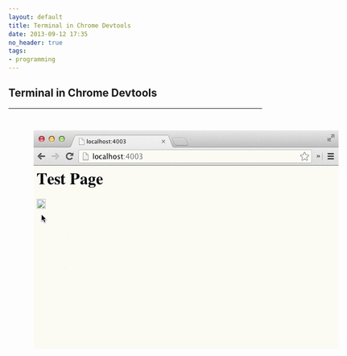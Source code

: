 ```yaml
---
layout: default
title: Terminal in Chrome Devtools
date: 2013-09-12 17:35
no_header: true
tags: 
- programming
---
```


## Terminal in Chrome Devtools
---


<div class='gif-wrapper' style="width: 708px; height: 537px; margin: 0 auto; background:url(/assets/images/browser-background.png) no-repeat; position: relative;">
  <img class='gif' style="width: 606px; height: 434px; margin: 0; position: absolute; top: 29px; left: 50px; border-radius: 0 0 2px 2px; overflow:hidden;" src="/assets/images/cat-demo.gif" />
</div>
<!--
### Important Update!

If you're on Mac, you can now use this thing *without Node.js backend*. It connects right to your system's terminal and it's awesome! If you're on some other unix-compatible system, please, [help me port it](https://github.com/petethepig/devtools-terminal/tree/master/native-src).

-->
#### How do I install it?

*If you're on a Mac*, just download this [Chrome extension](https://chrome.google.com/webstore/detail/leakmhneaibbdapdoienlkifomjceknl). Install it, and you good to go.
<br>No need to read any further.

#### Oh, but I am not on a Mac

*If you're not on a Mac*, you can connect to your system's terminal via Node.js proxy. It can be localhost or some other remote server.

Install the app:
{% highlight bash %}
npm install -g devtools-terminal
{% endhighlight %}

Start the server:

{% highlight bash %}
devtools-terminal
{% endhighlight %}

Open Developer Tools *(Win/Linux:* ***F12***; *Mac:* ***Cmd + Opt + I*** *)*, click the "Terminal" tab and connect to the server. 
The default port is `8080`.


##### Okay, how do I configure it?

Here is the default configuration:

{% highlight javascript %}
exports.config = {
  users: {
    admin: {
      password: "",
      cwd: process.cwd() //working directory
    }
  },
  port: 8080
};
{% endhighlight %}

This is a JavaScript file. You can pass your config like this:

{% highlight bash %}
devtools-terminal --config /path/to/config.js 
{% endhighlight %}

If you want something custom, I encourage you to check out the [server's source code](https://raw.github.com/petethepig/devtools-terminal/master/backend/bin/devtools-terminal), it is a very simple Node.js app.


##### Security

Passwords are not stored on the client, but they are transmitted in plain text. So if you want to use it in production environment, I strongly recommend you to use HTTPS.

#### Possible Use Cases

* `tail -f log/development.log`
* `rails console`
* `psql`
* and many more


#### Thanks to

[Christopher Jeffrey](https://github.com/chjj) for his [term.js](https://github.com/chjj/term.js) library which is awesome.

#### If you like it 
I encourage you to [follow me on Twitter](https://twitter.com/dmi3f) and [GitHub](https://github.com/petethepig)


<style>
  @import url(http://fonts.googleapis.com/css?family=Cabin+Condensed:500&amp;text=Fork%20me%20on%20GitHub);

body{
  overflow-x: hidden;
}

.ribbon{
  position: absolute; 
  top: 42px;
  width: 200px;
  padding: 1px 0;
  background: #000;
  color: #eee;

  -moz-box-shadow: 0 0 10px rgba(0,0,0,0.5);
  -webkit-box-shadow: 0 0 10px rgba(0,0,0,0.5);
  box-shadow: 0 0 10px rgba(0,0,0,0.5);
}

.ribbon.left{
  left: -42px;
  -moz-transform: rotate(-45deg);
  -webkit-transform: rotate(-45deg);
  -o-transform: rotate(-45deg);
  -ms-transform: rotate(-45deg);
  transform: rotate(-45deg);
}

.ribbon.right{
  right: -42px;
  -moz-transform: rotate(45deg);
  -webkit-transform: rotate(45deg);
  -o-transform: rotate(45deg);
  -ms-transform: rotate(45deg);
  transform: rotate(45deg);
}

.ribbon a, 
.ribbon a:visited, 
.ribbon a:active, 
.ribbon a:hover{
  display: block;
  padding: 1px 0;
  height: 24px;
  line-height: 24px;

  color: inherit;  
  text-align: center;
  text-decoration: none;
  font-family: 'Cabin Condensed', sans-serif;
  font-size: 16px;
  font-weight: 500;

  border: 1px solid rgba(255,255,255,0.3);

  -moz-text-shadow: 0 0 10px rgba(0,0,0,0.31);
  -webkit-text-shadow: 0 0 10px rgba(0,0,0,0.31);
  text-shadow: 0 0 10px rgba(0,0,0,0.31);
}

.ribbon.black{
  background: #000;
}

.ribbon.red{
  background: #c00;
}

.ribbon.blue{
  background: #09e;
}

.ribbon.green{
  background: #0a0;
}

.ribbon.orange{
  background: #d80;
}

.ribbon.purple{
  background: #c0c;
}

.ribbon.grey{
  background: #888;
}

.ribbon.white{
  background: #eee;
  color: black;
}
.ribbon.white a{
  border: 2px dotted rgba(100,100,100,0.2);
}


@media (max-width: 910.55556px ){
  .ribbon{
    display: none;
  }

  /* dirty hack for mobile phones */
  .gif-wrapper{
    background: transparent !important;
    width: auto !important;
    height: auto !important;
  }
  .gif{
    width: 90% !important;
    height: auto !important;
    position: static !important;
    margin: 0 auto !important;
    max-width: 608px !important;
  }
}

</style>
<div class="ribbon right red">
  <a href="https://github.com/petethepig/devtools-terminal">Fork me on GitHub</a>
</div>